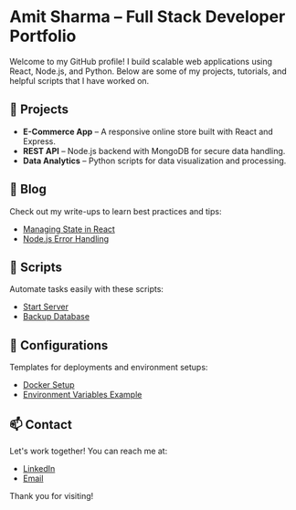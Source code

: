 # Amit Sharma – Full Stack Developer Portfolio

Welcome to my GitHub profile! I build scalable web applications using React, Node.js, and Python. Below are some of my projects, tutorials, and helpful scripts that I have worked on.

## 📂 Projects
- **E-Commerce App** – A responsive online store built with React and Express.
- **REST API** – Node.js backend with MongoDB for secure data handling.
- **Data Analytics** – Python scripts for data visualization and processing.

## 📄 Blog
Check out my write-ups to learn best practices and tips:
- [Managing State in React](./blog/react-state-management.md)
- [Node.js Error Handling](./blog/node-js-error-handling.md)

## 🚀 Scripts
Automate tasks easily with these scripts:
- [Start Server](./scripts/start-server.sh)
- [Backup Database](./scripts/backup-db.py)

## 📂 Configurations
Templates for deployments and environment setups:
- [Docker Setup](./configs/docker-compose.yml)
- [Environment Variables Example](./configs/env.example)

## 📫 Contact
Let's work together! You can reach me at:
- [LinkedIn](https://linkedin.com/in/amit-sharma-160786182)
- [Email](mailto:amit1986kkr@gmail.com)

Thank you for visiting!
